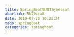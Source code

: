 ```yaml
---
title: SpringBoot集成Thymeleaf
abbrlink: 5b29aca8
date: 2019-07-28 10:21:34
tags: springBoot
categories: springboot
---
```


<!--more-->